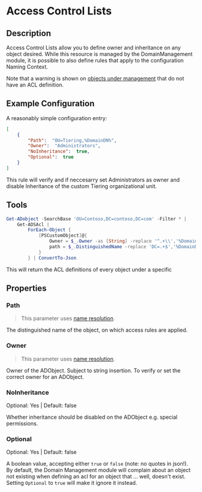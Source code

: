 ﻿# Access Control Lists

## Description

Access Control Lists allow you to define owner and inheritance on any object desired. While this resource is managed by the DomainManagement module, it is possible to also define rules that apply to the configuration Naming Context.

Note that a warning is shown on [objects under management](../../basics/contentmode.html) that do not have an ACL definition.

## Example Configuration

A reasonably simple configuration entry:

```json
[
    {
        "Path":  "OU=Tiering,%DomainDN%",
        "Owner":  "Administrators",
        "NoInheritance":  true,
        "Optional":  true
    }
]
```

This rule will verify and if neccesarry set Administrators as owner and disable Inheritance of the custom Tiering organizational unit.

## Tools

```powershell
Get-ADobject -SearchBase 'OU=Contoso,DC=contoso,DC=com' -Filter * |
    Get-ADSAcl |
        ForEach-Object {
            [PSCustomObject]@{
                Owner = $_.Owner -as [String] -replace '^.+\\','%DomainName%\'
                path = $_.DistinguishedName -replace 'DC=.+$','%DomainDN%'
            }
        } | ConvertTo-Json
```

This will return the ACL definitions of every object under a specific

## Properties

### Path

> This parameter uses [name resolution](../../advanced/name-mapping.html).

The distinguished name of the object, on which access rules are applied.

### Owner

> This parameter uses [name resolution](../../advanced/name-mapping.html).

Owner of the ADObject. Subject to string insertion. To verify or set the correct owner for an ADObject. 

### NoInheritance

Optional: Yes | Default: false

Whether inheritance should be disabled on the ADObject e.g. special permissions.

### Optional

Optional: Yes | Default: false

A boolean value, accepting either `true` or `false` (note: no quotes in json!).
By default, the Domain Management module will complain about an object not existing when defining an acl for an object that ... well, doesn't exist.
Setting `Optional` to `true` will make it ignore it instead.
